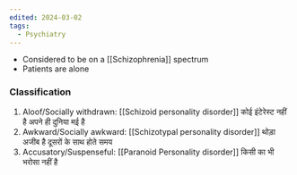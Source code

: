 ```yaml
---
edited: 2024-03-02
tags:
  - Psychiatry
---
```

- Considered to be on a [[Schizophrenia]] spectrum 
- Patients are alone 
### Classification
1. Aloof/Socially withdrawn: [[Schizoid personality disorder]] कोई इंटेरेस्ट  नहीं है अपने ही दुनिया मई है 
2. Awkward/Socially awkward: [[Schizotypal personality disorder]]  थोड़ा अजीब है दूसरों के साथ होते समय 
3. Accusatory/Suspenseful: [[Paranoid Personality disorder]] किसी का भी भरोसा नहीं है 


